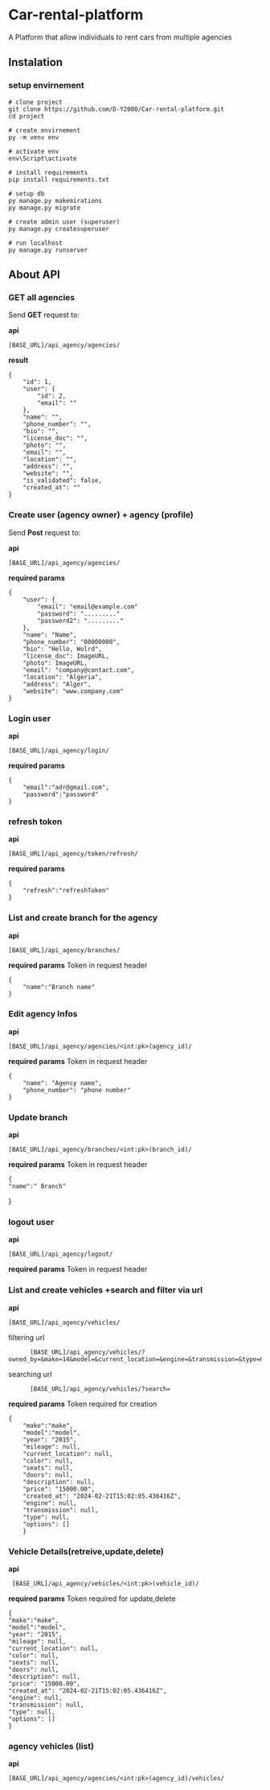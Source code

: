# Car-rental-platform

A Platform that allow individuals to rent cars from multiple agencies

## Instalation

### setup envirnement

    # clone project
    git clone https://github.com/D-Y2000/Car-rental-platform.git
    cd project

    # create envirnement
    py -m venv env

    # activate env
    env\Script\activate

    # install requirements
    pip install requirements.txt

    # setup db
    py manage.py makemirations
    py manage.py migrate

    # create admin user (superuser)
    py manage.py createsuperuser

    # run localhost
    py manage.py runserver

## About API

### GET all agencies

Send **GET** request to:

**api**

    [BASE_URL]/api_agency/agencies/

**result**

    {
        "id": 1,
        "user": {
            "id": 2,
            "email": ""
        },
        "name": "",
        "phone_number": "",
        "bio": "",
        "license_doc": "",
        "photo": "",
        "email": "",
        "location": "",
        "address": "",
        "website": "",
        "is_validated": false,
        "created_at": ""
    }

### Create user (agency owner) + agency (profile)

Send **Post** request to:

**api**

    [BASE_URL]/api_agency/agencies/

**required params**

    {
        "user": {
            "email": "email@example.com"
            "password": "........."
            "password2": "........."
        },
        "name": "Name",
        "phone_number": "00000000",
        "bio": "Hello, Wolrd",
        "license_doc": ImageURL,
        "photo": ImageURL,
        "email": "company@contact.com",
        "location": "Algeria",
        "address": "Alger",
        "website": "www.company.com"
    }
### Login user 
**api**

    [BASE_URL]/api_agency/login/
**required params**
    
    {
        "email":"adr@gmail.com",
        "password":"password"   
    }

### refresh token 
**api**

    [BASE_URL]/api_agency/token/refresh/
**required params**
    
    {
        "refresh":"refreshToken"
    }

### List and create branch for the agency
**api**
    
    [BASE_URL]/api_agency/branches/
**required params**
    Token in request header
    
    {
        "name":"Branch name"
    }
### Edit agency Infos
**api**

    [BASE_URL]/api_agency/agencies/<int:pk>(agency_id)/
**required params**
    Token in request header
    
    {
        "name": "Agency name",
        "phone_number": "phone number"
    }
### Update branch
**api**

    [BASE_URL]/api_agency/branches/<int:pk>(branch_id)/

**required params**
    Token in request header
    
    {
    "name":" Branch"
}

### logout user 
**api**

    [BASE_URL]/api_agency/logout/


**required params**
    Token in request header
    
### List and create vehicles +search and filter via url
**api**

    [BASE_URL]/api_agency/vehicles/
  filtering url
  
          [BASE_URL]/api_agency/vehicles/?owned_by=&make=14&model=&current_location=&engine=&transmission=&type=&price=
  searching url 

          [BASE_URL]/api_agency/vehicles/?search=
**required params**
    Token required for creation

    {
        "make":"make",
        "model":"model",
        "year": "2015",
        "mileage": null,
        "current_location": null,
        "color": null,
        "seats": null,
        "doors": null,
        "description": null,
        "price": "15000.00",
        "created_at": "2024-02-21T15:02:05.436416Z",
        "engine": null,
        "transmission": null,
        "type": null,
        "options": []
        }


### Vehicle Details(retreive,update,delete)
**api**

     [BASE_URL]/api_agency/vehicles/<int:pk>(vehicle_id)/

**required params**
Token required for update,delete

    {
    "make":"make",
    "model":"model",
    "year": "2015",
    "mileage": null,
    "current_location": null,
    "color": null,
    "seats": null,
    "doors": null,
    "description": null,
    "price": "15000.00",
    "created_at": "2024-02-21T15:02:05.436416Z",
    "engine": null,
    "transmission": null,
    "type": null,
    "options": []
    }


### agency vehicles (list)
**api**

    [BASE_URL]/api_agency/agencies/<int:pk>(agency_id)/vehicles/    

